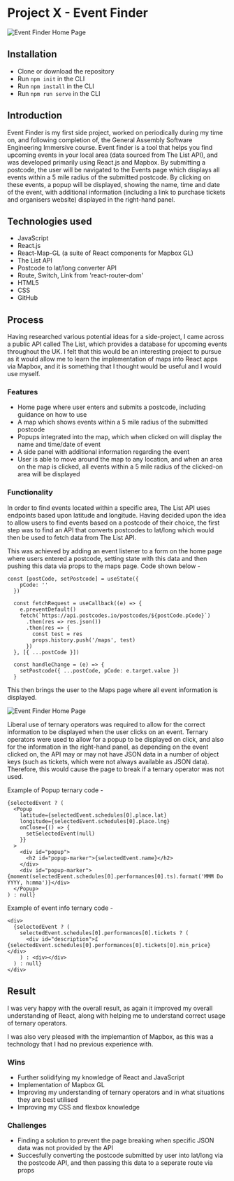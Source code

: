 # Project X - Event Finder

![Event Finder Home Page](https://user-images.githubusercontent.com/41396233/74654846-25810700-5183-11ea-8950-4cdc95350021.png)

## Installation

- Clone or download the repository
- Run ```npm init``` in the CLI
- Run ```npm install``` in the CLI
- Run ```npm run serve``` in the CLI

## Introduction

Event Finder is my first side project, worked on periodically during my time on, and following completion of, the General Assembly Software Engineering Immersive course. Event finder is a tool that helps you find upcoming events in your local area (data sourced from The List API), and was developed primarily using React.js and Mapbox. By submitting a postcode, the user will be navigated to the Events page which displays all events within a 5 mile radius of the submitted postcode. By clicking on these events, a popup will be displayed, showing the name, time and date of the event, with additional information (including a link to purchase tickets and organisers website) displayed in the right-hand panel.

## Technologies used

- JavaScript
- React.js
- React-Map-GL (a suite of React components for Mapbox GL)
- The List API
- Postcode to lat/long converter API
- Route, Switch, Link from 'react-router-dom'
- HTML5
- CSS
- GitHub

## Process

Having researched various potential ideas for a side-project, I came across a public API called The List, which provides a database for upcoming events throughout the UK. I felt that this would be an interesting project to pursue as it would allow me to learn the implementation of maps into React apps via Mapbox, and it is something that I thought would be useful and I would use myself.

### Features

- Home page where user enters and submits a postcode, including guidance on how to use
- A map which shows events within a 5 mile radius of the submitted postcode
- Popups integrated into the map, which when clicked on will display the name and time/date of event
- A side panel with additional information regarding the event
- User is able to move around the map to any location, and when an area on the map is clicked, all events within a 5 mile radius of the clicked-on area will be displayed

### Functionality

In order to find events located within a specific area, The List API uses endpoints based upon latitude and longitude. Having decided upon the idea to allow users to find events based on a postcode of their choice, the first step was to find an API that converts postcodes to lat/long which would then be used to fetch data from The List API.

This was achieved by adding an event listener to a form on the home page where users entered a postcode, setting state with this data and then pushing this data via props to the maps page. Code shown below -

```
const [postCode, setPostcode] = useState({
    pCode: ''
  })

  const fetchRequest = useCallback((e) => {
    e.preventDefault()
    fetch(`https://api.postcodes.io/postcodes/${postCode.pCode}`)
      .then(res => res.json())
      .then(res => {
        const test = res
        props.history.push('/maps', test)
      })
  }, [{ ...postCode }])

  const handleChange = (e) => {
    setPostcode({ ...postCode, pCode: e.target.value })
  }
```

This then brings the user to the Maps page where all event information is displayed.

![Event Finder Home Page](https://user-images.githubusercontent.com/41396233/74657276-ca9dde80-5187-11ea-941e-cb242d1c6f26.png)

Liberal use of ternary operators was required to allow for the correct information to be displayed when the user clicks on an event. Ternary operators were used to allow for a popup to be displayed on click, and also for the information in the right-hand panel, as depending on the event clicked on, the API may or may not have JSON data in a number of object keys (such as tickets, which were not always available as JSON data). Therefore, this would cause the page to break if a ternary operator was not used.

Example of Popup ternary code - 

```
{selectedEvent ? (
  <Popup
    latitude={selectedEvent.schedules[0].place.lat}
    longitude={selectedEvent.schedules[0].place.lng}
    onClose={() => {
      setSelectedEvent(null)
    }}
  >
    <div id="popup">
      <h2 id="popup-marker">{selectedEvent.name}</h2>
    </div>
    <div id="popup-marker">{moment(selectedEvent.schedules[0].performances[0].ts).format('MMM Do YYYY, h:mma')}</div>
  </Popup>
) : null}
```

Example of event info ternary code - 

```
<div>
  {selectedEvent ? (
    selectedEvent.schedules[0].performances[0].tickets ? (
      <div id="description">£{selectedEvent.schedules[0].performances[0].tickets[0].min_price}</div>
    ) : <div></div>
  ) : null}
</div>
```

## Result

I was very happy with the overall result, as again it improved my overall understanding of React, along with helping me to understand correct usage of ternary operators.

I was also very pleased with the implemantion of Mapbox, as this was a technology that I had no previous experience with.

### Wins

- Further solidifying my knowledge of React and JavaScript
- Implementation of Mapbox GL
- Improving my understanding of ternary operators and in what situations they are best utilised
- Improving my CSS and flexbox knowledge

### Challenges

- Finding a solution to prevent the page breaking when specific JSON data was not provided by the API
- Succesfully converting the postcode submitted by user into lat/long via the postcode API, and then passing this data to a seperate route via props
